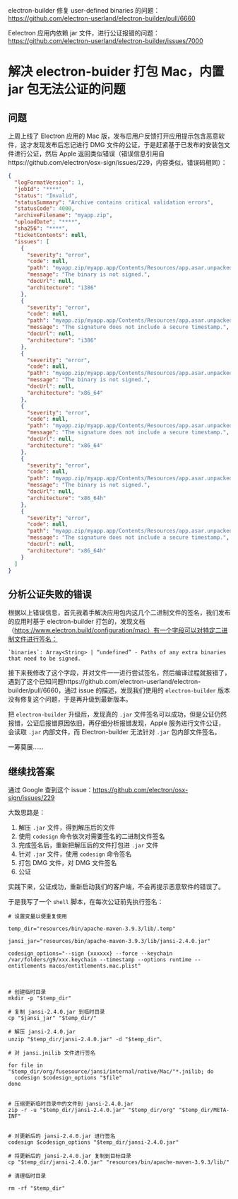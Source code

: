 
electron-builder 修复 user-defined binaries 的问题：
https://github.com/electron-userland/electron-builder/pull/6660

Eelectron 应用内依赖 jar 文件，进行公证报错的问题：
https://github.com/electron-userland/electron-builder/issues/7000

# 解决 electron-buider 打包 Mac，内置 jar 包无法公证的问题

## 问题
上周上线了 Electron 应用的 Mac 版，发布后用户反馈打开应用提示包含恶意软件，这才发现发布后忘记进行 DMG 文件的公证，于是赶紧基于已发布的安装包文件进行公证，然后 Apple 返回类似错误（错误信息引用自https://github.com/electron/osx-sign/issues/229，内容类似，错误码相同）：

```json
{
  "logFormatVersion": 1,
  "jobId": "****",
  "status": "Invalid",
  "statusSummary": "Archive contains critical validation errors",
  "statusCode": 4000,
  "archiveFilename": "myapp.zip",
  "uploadDate": "****",
  "sha256": "****",
  "ticketContents": null,
  "issues": [
    {
      "severity": "error",
      "code": null,
      "path": "myapp.zip/myapp.app/Contents/Resources/app.asar.unpacked/node_modules/elasticsearch/lib/jna-4.5.1.jar/com/sun/jna/darwin/libjnidispatch.jnilib",
      "message": "The binary is not signed.",
      "docUrl": null,
      "architecture": "i386"
    },
    {
      "severity": "error",
      "code": null,
      "path": "myapp.zip/myapp.app/Contents/Resources/app.asar.unpacked/node_modules/elasticsearch/lib/jna-4.5.1.jar/com/sun/jna/darwin/libjnidispatch.jnilib",
      "message": "The signature does not include a secure timestamp.",
      "docUrl": null,
      "architecture": "i386"
    },
    {
      "severity": "error",
      "code": null,
      "path": "myapp.zip/myapp.app/Contents/Resources/app.asar.unpacked/node_modules/elasticsearch/lib/jna-4.5.1.jar/com/sun/jna/darwin/libjnidispatch.jnilib",
      "message": "The binary is not signed.",
      "docUrl": null,
      "architecture": "x86_64"
    },
    {
      "severity": "error",
      "code": null,
      "path": "myapp.zip/myapp.app/Contents/Resources/app.asar.unpacked/node_modules/elasticsearch/lib/jna-4.5.1.jar/com/sun/jna/darwin/libjnidispatch.jnilib",
      "message": "The signature does not include a secure timestamp.",
      "docUrl": null,
      "architecture": "x86_64"
    },
    {
      "severity": "error",
      "code": null,
      "path": "myapp.zip/myapp.app/Contents/Resources/app.asar.unpacked/node_modules/elasticsearch/lib/jna-4.5.1.jar/com/sun/jna/darwin/libjnidispatch.jnilib",
      "message": "The binary is not signed.",
      "docUrl": null,
      "architecture": "x86_64h"
    },
    {
      "severity": "error",
      "code": null,
      "path": "myapp.zip/myapp.app/Contents/Resources/app.asar.unpacked/node_modules/elasticsearch/lib/jna-4.5.1.jar/com/sun/jna/darwin/libjnidispatch.jnilib",
      "message": "The signature does not include a secure timestamp.",
      "docUrl": null,
      "architecture": "x86_64h"
    }
  ]
}
```

## 分析公证失败的错误

根据以上错误信息，首先我着手解决应用包内这几个二进制文件的签名，我们发布的应用时基于 electron-builder 打包的，发现文档（https://www.electron.build/configuration/mac）有一个字段可以对特定二进制文件进行签名：

	`binaries`: Array<String> | “undefined” - Paths of any extra binaries that need to be signed.

接下来我修改了这个字段，并对文件一一进行尝试签名，然后编译过程就报错了，遇到了这个已知问题https://github.com/electron-userland/electron-builder/pull/6660，通过 issue 的描述，发现我们使用的 `electron-builder` 版本没有修复这个问题，于是再升级到最新版本。

把 `electron-builder` 升级后，发现真的 `.jar` 文件签名可以成功，但是公证仍然报错，公证后报错原因依旧，再仔细分析报错发现，Apple 服务进行文件公证，会读取 `.jar` 内部文件，而 Electron-builder 无法针对 `.jar` 包内部文件签名。

一筹莫展……

## 继续找答案

通过 Google 查到这个 issue：https://github.com/electron/osx-sign/issues/229

大致思路是：

1. 解压 `.jar` 文件，得到解压后的文件
2. 使用 `codesign` 命令依次对需要签名的二进制文件签名
3. 完成签名后，重新把解压后的文件打包进 `.jar` 文件
4. 针对 `.jar` 文件，使用 `codesign` 命令签名
5. 打包 DMG 文件，对 DMG 文件签名
6. 公证

实践下来，公证成功，重新启动我们的客户端，不会再提示恶意软件的错误了。

于是我写了一个 `shell` 脚本，在每次公证前先执行签名：

```shell
# 设置变量以便重复使用

temp_dir="resources/bin/apache-maven-3.9.3/lib/.temp"

jansi_jar="resources/bin/apache-maven-3.9.3/lib/jansi-2.4.0.jar"

codesign_options="--sign {xxxxxx} --force --keychain /var/folders/g9/xxx.keychain --timestamp --options runtime --entitlements macos/entitlements.mac.plist"

  

# 创建临时目录
mkdir -p "$temp_dir"

# 复制 jansi-2.4.0.jar 到临时目录
cp "$jansi_jar" "$temp_dir/"

# 解压 jansi-2.4.0.jar
unzip "$temp_dir/jansi-2.4.0.jar" -d "$temp_dir"、

# 对 jansi.jnilib 文件进行签名

for file in "$temp_dir/org/fusesource/jansi/internal/native/Mac/"*.jnilib; do
  codesign $codesign_options "$file"
done


# 压缩更新临时目录中的文件到 jansi-2.4.0.jar
zip -r -u "$temp_dir/jansi-2.4.0.jar" "$temp_dir/org" "$temp_dir/META-INF"


# 对更新后的 jansi-2.4.0.jar 进行签名
codesign $codesign_options "$temp_dir/jansi-2.4.0.jar"

# 将更新后的 jansi-2.4.0.jar 复制到目标目录
cp "$temp_dir/jansi-2.4.0.jar" "resources/bin/apache-maven-3.9.3/lib/"

# 清理临时目录

rm -rf "$temp_dir"
```
